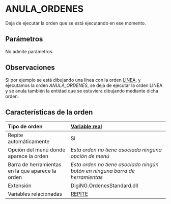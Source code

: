 # ANULA\_ORDENES

Deja de ejecutar la orden que se está ejecutando en ese momento.

## Parámetros

No admite parámetros.

## Observaciones

Si por ejemplo se está dibujando una línea con la orden [LINEA](/digi3d-net/referencia/digi3d.net/ventana-de-dibujo/ordenes/a/LINEA.html), y ejecutamos la orden _ANULA\_ORDENES_, se deja de ejecutar la orden LINEA y se anula también la entidad que se estuviera dibujando mediante dicha orden.

## Características de la orden

| Tipo de orden | [Variable real](anula-ordenes.md) |
| :--- | :--- |
| Repite automáticamente | Si |
| Opción del menú donde aparece la orden | _Esta orden no tiene asociada ninguna opción de menú_ |
| Barra de herramientas en la que aparece la orden | _Esta orden no tiene asociado ningún botón en ninguna barra de herramientas_ |
| Extensión | DigiNG.OrdenesStandard.dll |
| Variables relacionadas | [REPITE](/digi3d-net/referencia/digi3d.net/ventana-de-dibujo/ordenes/a/REPITE.html) |

